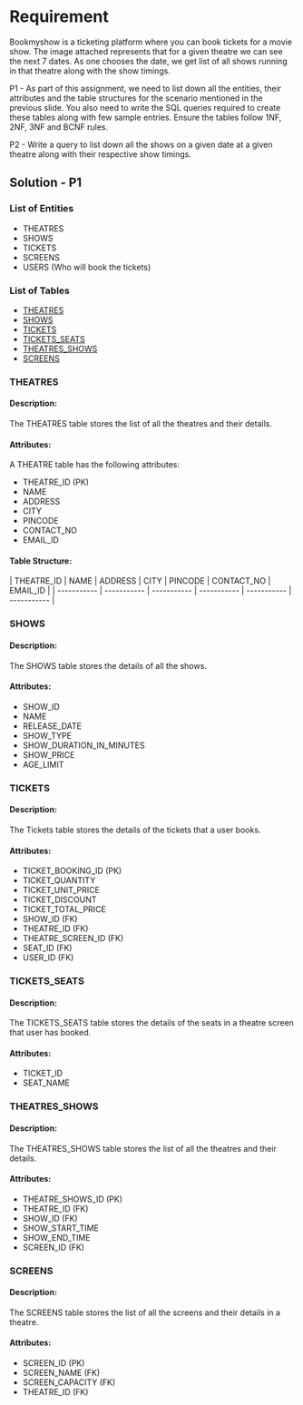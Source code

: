 # Requirement
Bookmyshow is a ticketing platform where you can book tickets for a movie show. The image attached represents that for a given theatre we can see the next 7 dates. As one chooses the date, we get list of all shows running in that theatre along with the show timings.

P1 - As part of this assignment, we need to list down all the entities, their attributes and the table structures for the scenario mentioned in the previous slide. You also need to write the SQL queries required to create these tables along with few sample entries. Ensure the tables follow 1NF, 2NF, 3NF and BCNF rules.

P2 - Write a query to list down all the shows on a given date at a given theatre along with their respective show timings. 


## Solution - P1

### List of Entities
- THEATRES <br>
- SHOWS <br>
- TICKETS <br>
- SCREENS <br>
- USERS (Who will book the tickets)


### List of Tables
- [THEATRES](#entity-theatres) <br>
- [SHOWS](#entity-shows) <br>
- [TICKETS](#entity-tickets) <br>
- [TICKETS_SEATS](#entity-tickets-seats) <br>
- [THEATRES_SHOWS](#entity-theatres-shows) <br>
- [SCREENS](#entity-screens) <br>
    
### THEATRES <a id="entity-theatres"></a>

#### Description:
The THEATRES table stores the list of all the theatres and their details.

#### Attributes:
 A THEATRE table has the following attributes:
- THEATRE_ID (PK)
- NAME
- ADDRESS
- CITY
- PINCODE
- CONTACT_NO
- EMAIL_ID
  
#### Table Structure:

| THEATRE_ID | NAME | ADDRESS | CITY | PINCODE | CONTACT_NO | EMAIL_ID |
| ----------- | ----------- | ----------- | ----------- | ----------- | ----------- |


### SHOWS <a id="entity-shows"></a>

#### Description:
The SHOWS table stores the details of all the shows.

#### Attributes:
- SHOW_ID
- NAME
- RELEASE_DATE
- SHOW_TYPE
- SHOW_DURATION_IN_MINUTES
- SHOW_PRICE
- AGE_LIMIT

### TICKETS <a id="entity-tickets"></a>

#### Description:
The Tickets table stores the details of the tickets that a user books.

#### Attributes:
- TICKET_BOOKING_ID (PK)
- TICKET_QUANTITY
- TICKET_UNIT_PRICE
- TICKET_DISCOUNT
- TICKET_TOTAL_PRICE
- SHOW_ID (FK)
- THEATRE_ID (FK)
- THEATRE_SCREEN_ID (FK)
- SEAT_ID (FK)
- USER_ID (FK)

### TICKETS_SEATS <a id="entity-tickets-seats"></a>

#### Description:
The TICKETS_SEATS table stores the details of the seats in a theatre screen that user has booked.

#### Attributes:
- TICKET_ID
- SEAT_NAME

### THEATRES_SHOWS <a id="entity-theatres-shows"></a>

#### Description:
The THEATRES_SHOWS table stores the list of all the theatres and their details.

#### Attributes: 
- THEATRE_SHOWS_ID (PK)
- THEATRE_ID (FK)
- SHOW_ID (FK)
- SHOW_START_TIME
- SHOW_END_TIME
- SCREEN_ID (FK)

### SCREENS <a id="entity-screens"></a>

#### Description:
The SCREENS table stores the list of all the screens and their details in a theatre.

#### Attributes: 
- SCREEN_ID (PK)
- SCREEN_NAME (FK)
- SCREEN_CAPACITY (FK)
- THEATRE_ID (FK)







    
    